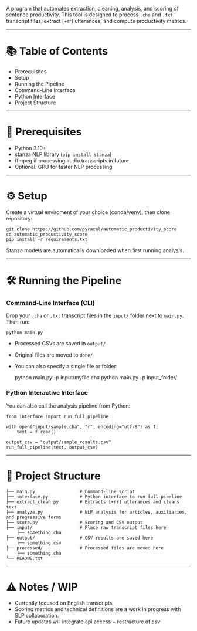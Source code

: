 A program that automates extraction, cleaning, analysis, and scoring of sentence productivity. This tool is designed to process `.cha` and `.txt` transcript files, extract [+rr] utterances, and compute productivity metrics.


--------------------------------------------------

# 📚 Table of Contents


- Prerequisites
- Setup
- Running the Pipeline
- Command-Line Interface
- Python Interface
- Project Structure

--------------------------------------------------

# 🧾 Prerequisites

- Python 3.10+
- stanza NLP library (`pip install stanza`)
- ffmpeg if processing audio transcripts in future
- Optional: GPU for faster NLP processing 


--------------------------------------------------

# ⚙️ Setup

Create a virtual enviroment of your choice (conda/venv), then clone repository:

    git clone https://github.com/pyraxal/automatic_productivity_score
    cd automatic_productivity_score
    pip install -r requirements.txt

Stanza models are automatically downloaded when first running analysis.

--------------------------------------------------

# 🛠 Running the Pipeline


### Command-Line Interface (CLI)

Drop your `.cha` or `.txt` transcript files in the `input/` folder next to `main.py`. Then run:

    python main.py

- Processed CSVs are saved in `output/`
- Original files are moved to `done/`
- You can also specify a single file or folder:

    python main.py -p input/myfile.cha
    python main.py -p input_folder/

### Python Interactive Interface

You can also call the analysis pipeline from Python:

    from interface import run_full_pipeline

    with open("input/sample.cha", "r", encoding="utf-8") as f:
        text = f.read()

    output_csv = "output/sample_results.csv"
    run_full_pipeline(text, output_csv)


--------------------------------------------------

# 📁 Project Structure


    ├── main.py                 # Command-line script
    ├── interface.py            # Python interface to run full pipeline
    ├── extract_clean.py        # Extracts [+rr] utterances and cleans text
    ├── analyze.py              # NLP analysis for articles, auxiliaries, and progressive forms
    ├── score.py                # Scoring and CSV output
    ├── input/                  # Place raw transcript files here
        ├── something.cha  
    ├── output/                 # CSV results are saved here
        ├── something.csv 
    ├── processed/              # Processed files are moved here
        ├── something.cha 
    └── README.txt

--------------------------------------------------

# ⚠️ Notes / WIP

- Currently focused on English transcripts
- Scoring metrics and technical definitions are a work in progress with SLP collaboration.
- Future updates will integrate api access + restructure of csv

